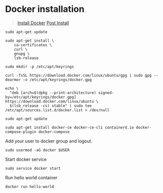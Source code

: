 # Docker installation

> [Install Docker](https://docs.docker.com/engine/install/ubuntu/)
> [Post Install](https://docs.docker.com/engine/install/linux-postinstall/)

```
sudo apt-get update
```
```
sudo apt-get install \
    ca-certificates \
    curl \
    gnupg \
    lsb-release
```
```
sudo mkdir -p /etc/apt/keyrings
```
```
curl -fsSL https://download.docker.com/linux/ubuntu/gpg | sudo gpg --dearmor -o /etc/apt/keyrings/docker.gpg
```
```
echo \
  "deb [arch=$(dpkg --print-architecture) signed-by=/etc/apt/keyrings/docker.gpg] https://download.docker.com/linux/ubuntu \
  $(lsb_release -cs) stable" | sudo tee /etc/apt/sources.list.d/docker.list > /dev/null
```
```
sudo apt-get update
```
```
sudo apt-get install docker-ce docker-ce-cli containerd.io docker-compose-plugin docker-compose
```
Add your user to docker group and logout.
```
sudo usermod -aG docker $USER
```
Start docker service
```
sudo service docker start
```
Run hello world container
```
docker run hello-world
```
